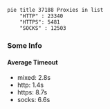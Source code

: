 
```mermaid
pie title 37188 Proxies in list
    "HTTP" : 23340
    "HTTPS": 5481
    "SOCKS" : 12503
```

### Some Info
#### Average Timeout

- mixed: 2.8s
- http: 1.4s
- https: 8.7s
- socks: 6.6s